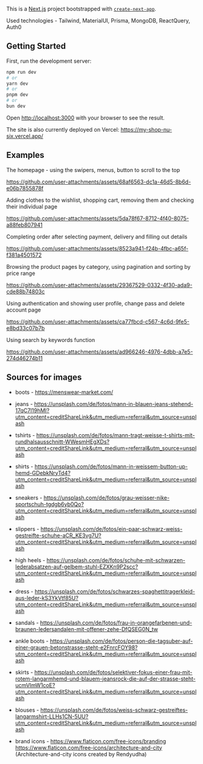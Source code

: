 This is a [Next.js](https://nextjs.org/) project bootstrapped with [`create-next-app`](https://github.com/vercel/next.js/tree/canary/packages/create-next-app).

Used technologies - Tailwind, MaterialUI, Prisma, MongoDB, ReactQuery, Auth0

## Getting Started

First, run the development server:

```bash
npm run dev
# or
yarn dev
# or
pnpm dev
# or
bun dev
```

Open [http://localhost:3000](http://localhost:3000) with your browser to see the result.

The site is also currently deployed on Vercel:
https://my-shop-nu-six.vercel.app/

## Examples

The homepage - using the swipers, menus, button to scroll to the top

https://github.com/user-attachments/assets/68af6563-dc1a-46d5-8b6d-e06b7855878f

Adding clothes to the wishlist, shopping cart, removing them and checking their individual page

https://github.com/user-attachments/assets/5da78f67-8712-4f40-8075-a88feb807941

Completing order after selecting payment, delivery and filling out details

https://github.com/user-attachments/assets/8523a941-f24b-4fbc-a65f-f381a4501572

Browsing the product pages by category, using pagination and sorting by price range

https://github.com/user-attachments/assets/29367529-0332-4f30-ada9-cde88b74803c

Using authentication and showing user profile, change pass and delete account page

https://github.com/user-attachments/assets/ca77fbcd-c567-4c6d-9fe5-e8bd33c07b7b

Using search by keywords function

https://github.com/user-attachments/assets/ad966246-4976-4dbb-a7e5-274d46274b11

## Sources for images

* boots - https://menswear-market.com/
  
* jeans - https://unsplash.com/de/fotos/mann-in-blauen-jeans-stehend-17qC7l19hMI?utm_content=creditShareLink&utm_medium=referral&utm_source=unsplash

* tshirts - https://unsplash.com/de/fotos/mann-tragt-weisse-t-shirts-mit-rundhalsausschnitt-WWesmHEgXDs?utm_content=creditShareLink&utm_medium=referral&utm_source=unsplash
  
* shirts - https://unsplash.com/de/fotos/mann-in-weissem-button-up-hemd-GDebkNryTd4?utm_content=creditShareLink&utm_medium=referral&utm_source=unsplash
  
* sneakers - https://unsplash.com/de/fotos/grau-weisser-nike-sportschuh-tgdgb6yb0Qo?utm_content=creditShareLink&utm_medium=referral&utm_source=unsplash
  
* slippers - https://unsplash.com/de/fotos/ein-paar-schwarz-weiss-gestreifte-schuhe-aCR_KE3vg7U?utm_content=creditShareLink&utm_medium=referral&utm_source=unsplash
  
* high heels - https://unsplash.com/de/fotos/schuhe-mit-schwarzen-lederabsatzen-auf-gelbem-stuhl-EZXKn9P2scc?utm_content=creditShareLink&utm_medium=referral&utm_source=unsplash
  
* dress - https://unsplash.com/de/fotos/schwarzes-spaghettitragerkleid-aus-leder-kS3YkVtf85U?utm_content=creditShareLink&utm_medium=referral&utm_source=unsplash
  
* sandals - https://unsplash.com/de/fotos/frau-in-orangefarbenen-und-braunen-ledersandalen-mit-offener-zehe-DfQSEG0N_tw
  
* ankle boots - https://unsplash.com/de/fotos/person-die-tagsuber-auf-einer-grauen-betonstrasse-steht-e2FnrcFOY98?utm_content=creditShareLink&utm_medium=referral&utm_source=unsplash
  
* skirts - https://unsplash.com/de/fotos/selektiver-fokus-einer-frau-mit-rotem-langarmhemd-und-blauem-jeansrock-die-auf-der-strasse-steht-ucmVImW1coE?utm_content=creditShareLink&utm_medium=referral&utm_source=unsplash
  
* blouses - https://unsplash.com/de/fotos/weiss-schwarz-gestreiftes-langarmshirt-LLHs1CN-5UU?utm_content=creditShareLink&utm_medium=referral&utm_source=unsplash
  
* brand icons - https://www.flaticon.com/free-icons/branding
  https://www.flaticon.com/free-icons/architecture-and-city (Architecture-and-city icons created by Rendyudha)
